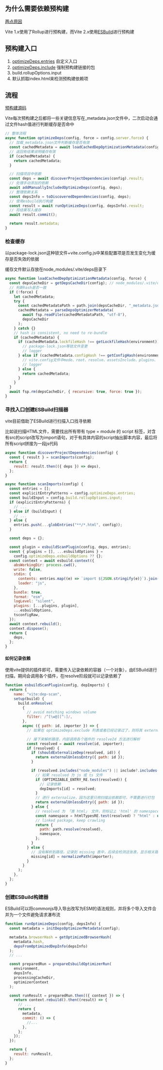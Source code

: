 ## 为什么需要依赖预构建

[两点原因](https://vitejs.cn/vite3-cn/guide/dep-pre-bundling.html#the-why)

Vite 1.x使用了Rollup进行预构建，而Vite 2.x使用[ESBuild](https://esbuild.github.io/)进行预构建

## 预构建入口

1. [optimizeDeps.entries](https://vitejs.cn/vite3-cn/config/dep-optimization-options.html#optimizedeps-entries) 自定义入口
2. [optimizeDeps.include](https://vitejs.cn/vite3-cn/config/dep-optimization-options.html#optimizedeps-include) 强制预构建链接的包
3. build.rollupOptions.input
4. 默认抓取index.html来检测预构建依赖项

## 流程

[预构建源码](https://github.com/vitejs/vite/blob/main/packages/vite/src/node/optimizer/index.ts)

Vite每次预构建之后都将一些关键信息写在_metadata.json文件中，二次启动会通过文件hash值进行判断缓存是否命中

```JavaScript
// 整体流程
async function optimizeDeps(config, force = config.server.force) {
  // 加载_metadata.json文件判断缓存是否有效
  const cachedMetadata = await loadCachedDepOptimizationMetadata(config, force);
  // 返回有结果说明缓存有效
  if (cachedMetadata) {
    return cachedMetadata;
  }

  // 扫描项目中依赖
  const deps = await discoverProjectDependencies(config).result;
  // 处理手动添加的依赖
  await addManuallyIncludedOptimizeDeps(config, deps);
  // 整理依赖关系
  const depsInfo = toDiscoveredDependencies(config, deps);
  // 使用esbuild执行构建
  const result = await runOptimizeDeps(config, depsInfo).result;
  // 将结果写入缓存
  await result.commit();

  return result.metadata;
}
```

### 检查缓存

以package-lock.json这种锁文件+vite.config.js中某些配置项是否发生变化为缓存是否失效的依据

缓存文件默认存放在node_modules/.vite/deps目录下

```JavaScript
async function loadCachedDepOptimizationMetadata(config, force) {
  const depsCacheDir = getDepsCacheDir(config); // node_modules/.vite/deps
  // 判断hash是否一致
  if (!force) {
    let cachedMetadata;
    try {
      const cachedMetadataPath = path.join(depsCacheDir, "_metadata.json");
      cachedMetadata = parseDepsOptimizerMetadata(
        await fsp.readFile(cachedMetadataPath, "utf-8"),
        depsCacheDir
      );
    } catch {}
    // hash is consistent, no need to re-bundle
    if (cachedMetadata) {
      if (cachedMetadata.lockfileHash !== getLockfileHash(environment)) {
        // package-lock.json等锁文件变更
        // logger
      } else if (cachedMetadata.configHash !== getConfigHash(environment)) {
        // vite.config文件中mode、root、resolve、assetsInclude、plugins、optimizeDeps.include|exluce|esbuildOptions相关配置变更
        // logger
      } else {
        return cachedMetadata;
      }
    }
  }
  await fsp.rm(depsCacheDir, { recursive: true, force: true });
}
```

### 寻找入口创建ESBuild扫描器

vite目前借助了ESBuild进行扫描入口找寻依赖

比如说扫描HTML文件，需要找出所有带有 type = module 的 script 标签，对含有src的script改写为import语句，对于有具体内容的script抽出脚本内容，最后将所有script拼接为一段js代码

```JavaScript
async function discoverProjectDependencies(config) {
  const { result } = scanImports(config);
  return {
    result: result.then(({ deps }) => deps),
  };
}

async function scanImports(config) {
  const entries = [];
  const explicitEntryPatterns = config.optimizeDeps.entries;
  const buildInput = config.build.rollupOptions.input;
  if (explicitEntryPatterns) {
    // ...
  } else if (buildInput) {
    // ...
  } else {
    entries.push(...globEntries("**/*.html", config));
  }

  const deps = {};

  const plugin = esbuildScanPlugin(config, deps, entries);
  const { plugins = [], ...esbuildOptions } =
    config.optimizeDeps.esbuildOptions ?? {};
  const context = await esbuild.context({
    absWorkingDir: process.cwd(),
    write: false,
    stdin: {
      contents: entries.map((e) => `import ${JSON.stringify(e)}`).join("\n"),
      loader: "js",
    },
    bundle: true,
    format: "esm",
    logLevel: "silent",
    plugins: [...plugins, plugin],
    ...esbuildOptions,
    tsconfigRaw,
  });
  await context.rebuild();
  context.dispose();
  return {
    deps,
  };
}
```

#### 如何记录依赖

使用vite提供的插件即可，需要传入记录依赖的容器（一个对象），由ESBuild进行扫描，期间会调用各个插件，在resolve阶段就可以记录依赖了

```JavaScript
function esbuildScanPlugin(config, depImports) {
  return {
    name: "vite:dep-scan",
    setup(build) {
      build.onResolve(
        {
          // avoid matching windows volume
          filter: /^[\w@][^:]/,
        },
        async ({ path: id, importer }) => {
          // 如果在 optimizeDeps.exclude 列表或者已经记录过了，则将其 externalize (排除)，直接 return

          // 接下来解析路径，内部调用各个插件的 resolveId 方法进行解析
          const resolved = await resolve(id, importer);
          if (resolved) {
            if (shouldExternalizeDep(resolved, id)) {
              return externalUnlessEntry({ path: id });
            }

            if (resolved.includes("node_modules") || include?.includes(id)) {
              // 如果 resolved 为 js 或 ts 文件
              if (OPTIMIZABLE_ENTRY_RE.test(resolved)) {
                // 记录依赖
                depImports[id] = resolved;
              }
              // 进行 externalize，因为这里只用扫描出依赖即可，不需要进行打包
              return externalUnlessEntry({ path: id });
            } else {
              // resolved 为 「类 html」 文件，则标记上 'html' 的 namespace
              const namespace = htmlTypesRE.test(resolved) ? "html" : undefined;
              // linked package, keep crawling
              return {
                path: path.resolve(resolved),
                namespace,
              };
            }
          } else {
            // 没有解析到路径，记录到 missing 表中，后续会检测这张表，显示相关路径未找到的报错
            missing[id] = normalizePath(importer);
          }
        }
      );
    },
  };
}
```

### 创建ESBuild构建器

ESBuild可以将commonjs导入导出改写为ESM的语法规则，并将多个导入文件合并为一个文件避免请求瀑布流

```JavaScript
function runOptimizeDeps(config, depsInfo) {
  const metadata = initDepsOptimizerMetadata(config);

  metadata.browserHash = getOptimizedBrowserHash(
    metadata.hash,
    depsFromOptimizedDepInfo(depsInfo)
  );
  // ...

  const preparedRun = prepareEsbuildOptimizerRun(
    environment,
    depsInfo,
    processingCacheDir,
    optimizerContext
  );

  const runResult = preparedRun.then(({ context }) => {
    return context.rebuild().then((result) => {
      // ...
      return {
        metadata,
        commit: () => {
          //...
        },
      };
    });
  });

  return {
    result: runResult,
  };
}
```
